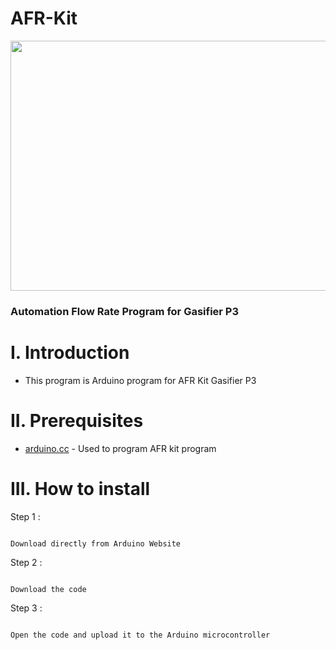 # AFR-Kit


<p align="center">
  <img width="600" height="400" src="https://user-images.githubusercontent.com/47783115/155862025-32eeb4c7-838c-4fec-bad2-f06ecbb56b7d.jpeg">
</p>

### Automation Flow Rate Program for Gasifier P3 

# I. Introduction
* This program is Arduino program for AFR Kit Gasifier P3

# II. Prerequisites

* [arduino.cc](https://www.arduino.cc) - Used to program AFR kit program 

# III. How to install 

Step 1 :

```

Download directly from Arduino Website

```

Step 2 :

```

Download the code 

```

Step 3 :

```

Open the code and upload it to the Arduino microcontroller

```
